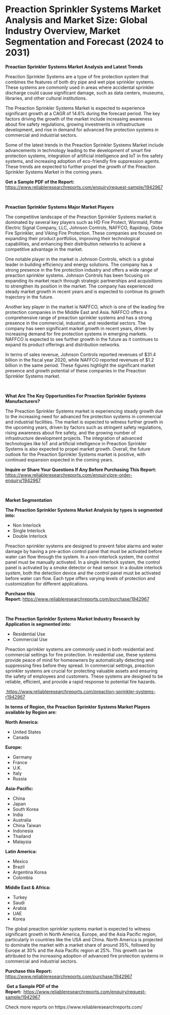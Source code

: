 <p><h1>Preaction Sprinkler Systems Market Analysis and Market Size: Global Industry Overview, Market Segmentation and Forecast (2024 to 2031)</h1></p><p><strong>Preaction Sprinkler Systems Market Analysis and Latest Trends</strong></p>
<p><p>Preaction Sprinkler Systems are a type of fire protection system that combines the features of both dry pipe and wet pipe sprinkler systems. These systems are commonly used in areas where accidental sprinkler discharge could cause significant damage, such as data centers, museums, libraries, and other cultural institutions.</p><p>The Preaction Sprinkler Systems Market is expected to experience significant growth at a CAGR of 14.6% during the forecast period. The key factors driving the growth of the market include increasing awareness about fire safety regulations, growing investments in infrastructure development, and rise in demand for advanced fire protection systems in commercial and industrial sectors.</p><p>Some of the latest trends in the Preaction Sprinkler Systems Market include advancements in technology leading to the development of smart fire protection systems, integration of artificial intelligence and IoT in fire safety systems, and increasing adoption of eco-friendly fire suppression agents. These trends are expected to further propel the growth of the Preaction Sprinkler Systems Market in the coming years.</p></p>
<p><strong>Get a Sample PDF of the Report:&nbsp;</strong> <a href="https://www.reliableresearchreports.com/enquiry/request-sample/1942967">https://www.reliableresearchreports.com/enquiry/request-sample/1942967</a></p>
<p>&nbsp;</p>
<p><strong>Preaction Sprinkler Systems Major Market Players</strong></p>
<p><p>The competitive landscape of the Preaction Sprinkler Systems market is dominated by several key players such as HD Fire Protect, Wormald, Potter Electric Signal Company, LLC, Johnson Controls, NAFFCO, Rapidrop, Globe Fire Sprinkler, and Viking Fire Protection. These companies are focused on expanding their product portfolios, improving their technological capabilities, and enhancing their distribution networks to achieve a competitive advantage in the market.</p><p>One notable player in the market is Johnson Controls, which is a global leader in building efficiency and energy solutions. The company has a strong presence in the fire protection industry and offers a wide range of preaction sprinkler systems. Johnson Controls has been focusing on expanding its market reach through strategic partnerships and acquisitions to strengthen its position in the market. The company has experienced steady market growth in recent years and is expected to continue its growth trajectory in the future.</p><p>Another key player in the market is NAFFCO, which is one of the leading fire protection companies in the Middle East and Asia. NAFFCO offers a comprehensive range of preaction sprinkler systems and has a strong presence in the commercial, industrial, and residential sectors. The company has seen significant market growth in recent years, driven by increasing demand for fire protection systems in emerging markets. NAFFCO is expected to see further growth in the future as it continues to expand its product offerings and distribution networks.</p><p>In terms of sales revenue, Johnson Controls reported revenues of $31.4 billion in the fiscal year 2020, while NAFFCO reported revenues of $1.2 billion in the same period. These figures highlight the significant market presence and growth potential of these companies in the Preaction Sprinkler Systems market.</p></p>
<p>&nbsp;</p>
<p><strong>What Are The Key Opportunities For Preaction Sprinkler Systems Manufacturers?</strong></p>
<p><p>The Preaction Sprinkler Systems market is experiencing steady growth due to the increasing need for advanced fire protection systems in commercial and industrial facilities. The market is expected to witness further growth in the upcoming years, driven by factors such as stringent safety regulations, rising awareness about fire safety, and the growing number of infrastructure development projects. The integration of advanced technologies like IoT and artificial intelligence in Preaction Sprinkler Systems is also expected to propel market growth. Overall, the future outlook for the Preaction Sprinkler Systems market is positive, with continued expansion expected in the coming years.</p></p>
<p><strong>Inquire or Share Your Questions If Any Before Purchasing This Report:</strong> <a href="https://www.reliableresearchreports.com/enquiry/pre-order-enquiry/1942967">https://www.reliableresearchreports.com/enquiry/pre-order-enquiry/1942967</a></p>
<p>&nbsp;</p>
<p><strong>Market Segmentation</strong></p>
<p><strong>The Preaction Sprinkler Systems Market Analysis by types is segmented into:</strong></p>
<p><ul><li>Non Interlock</li><li>Single Interlock</li><li>Double Interlock</li></ul></p>
<p><p>Preaction sprinkler systems are designed to prevent false alarms and water damage by having a pre-action control panel that must be activated before water can flow through the system. In a non-interlock system, the control panel must be manually activated. In a single interlock system, the control panel is activated by a smoke detector or heat sensor. In a double interlock system, both the detection device and the control panel must be activated before water can flow. Each type offers varying levels of protection and customization for different applications.</p></p>
<p><strong>Purchase this Report:&nbsp;</strong><a href="https://www.reliableresearchreports.com/purchase/1942967">https://www.reliableresearchreports.com/purchase/1942967</a></p>
<p>&nbsp;</p>
<p><strong>The Preaction Sprinkler Systems Market Industry Research by Application is segmented into:</strong></p>
<p><ul><li>Residential Use</li><li>Commercial Use</li></ul></p>
<p><p>Preaction sprinkler systems are commonly used in both residential and commercial settings for fire protection. In residential use, these systems provide peace of mind for homeowners by automatically detecting and suppressing fires before they spread. In commercial settings, preaction sprinkler systems are crucial for protecting valuable assets and ensuring the safety of employees and customers. These systems are designed to be reliable, efficient, and provide a rapid response to potential fire hazards.</p></p>
<p><a href="https://www.reliableresearchreports.com/preaction-sprinkler-systems-r1942967">&nbsp;https://www.reliableresearchreports.com/preaction-sprinkler-systems-r1942967</a></p>
<p><strong>In terms of Region, the Preaction Sprinkler Systems Market Players available by Region are:</strong></p>
<p>
    <p> <strong> North America: </strong>
        <ul>
            <li>United States</li>
            <li>Canada</li>
        </ul>
        </p> 
    <p> <strong> Europe: </strong>
        <ul>
            <li>Germany</li>
            <li>France</li>
            <li>U.K.</li>
            <li>Italy</li>
            <li>Russia</li>
        </ul>
        </p> 
    <p> <strong> Asia-Pacific: </strong>
        <ul>
            <li>China</li>
            <li>Japan</li>
            <li>South Korea</li>
            <li>India</li>
            <li>Australia</li>
            <li>China Taiwan</li>
            <li>Indonesia</li>
            <li>Thailand</li>
            <li>Malaysia</li>
        </ul>
        </p> 
    <p> <strong> Latin America: </strong>
        <ul>
            <li>Mexico</li>
            <li>Brazil</li>
            <li>Argentina Korea</li>
            <li>Colombia</li>
        </ul>
        </p> 
    <p> <strong> Middle East & Africa: </strong>
        <ul>
            <li>Turkey</li>
            <li>Saudi</li>
            <li>Arabia</li>
            <li>UAE</li>
            <li>Korea</li>
        </ul>
    </p>
    </p>
<p><p>The global preaction sprinkler systems market is expected to witness significant growth in North America, Europe, and the Asia Pacific region, particularly in countries like the USA and China. North America is projected to dominate the market with a market share of around 35%, followed by Europe at 30% and the Asia Pacific region at 25%. This growth can be attributed to the increasing adoption of advanced fire protection systems in commercial and industrial sectors.</p></p>
<p><strong>Purchase this Report: </strong><a href="https://www.reliableresearchreports.com/purchase/1942967">https://www.reliableresearchreports.com/purchase/1942967</a></p>
<p>&nbsp;<strong>Get a Sample PDF of the Report:&nbsp;&nbsp;</strong><a href="https://www.reliableresearchreports.com/enquiry/request-sample/1942967">https://www.reliableresearchreports.com/enquiry/request-sample/1942967</a></p>
<p><strong></strong></p>
<p>Check more reports on https://www.reliableresearchreports.com/</p>